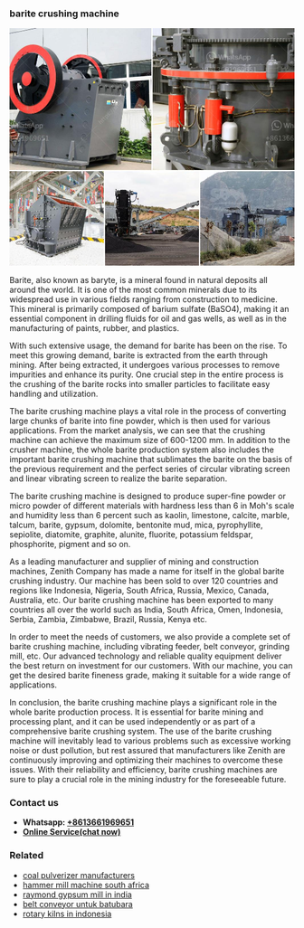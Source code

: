 <h3>barite crushing machine</h3><img src='1704951458.jpg' alt=''><p>Barite, also known as baryte, is a mineral found in natural deposits all around the world. It is one of the most common minerals due to its widespread use in various fields ranging from construction to medicine. This mineral is primarily composed of barium sulfate (BaSO4), making it an essential component in drilling fluids for oil and gas wells, as well as in the manufacturing of paints, rubber, and plastics.</p><p>With such extensive usage, the demand for barite has been on the rise. To meet this growing demand, barite is extracted from the earth through mining. After being extracted, it undergoes various processes to remove impurities and enhance its purity. One crucial step in the entire process is the crushing of the barite rocks into smaller particles to facilitate easy handling and utilization.</p><p>The barite crushing machine plays a vital role in the process of converting large chunks of barite into fine powder, which is then used for various applications. From the market analysis, we can see that the crushing machine can achieve the maximum size of 600-1200 mm. In addition to the crusher machine, the whole barite production system also includes the important barite crushing machine that sublimates the barite on the basis of the previous requirement and the perfect series of circular vibrating screen and linear vibrating screen to realize the barite separation.</p><p>The barite crushing machine is designed to produce super-fine powder or micro powder of different materials with hardness less than 6 in Moh's scale and humidity less than 6 percent such as kaolin, limestone, calcite, marble, talcum, barite, gypsum, dolomite, bentonite mud, mica, pyrophyllite, sepiolite, diatomite, graphite, alunite, fluorite, potassium feldspar, phosphorite, pigment and so on.</p><p>As a leading manufacturer and supplier of mining and construction machines, Zenith Company has made a name for itself in the global barite crushing industry. Our machine has been sold to over 120 countries and regions like Indonesia, Nigeria, South Africa, Russia, Mexico, Canada, Australia, etc. Our barite crushing machine has been exported to many countries all over the world such as India, South Africa, Omen, Indonesia, Serbia, Zambia, Zimbabwe, Brazil, Russia, Kenya etc.</p><p>In order to meet the needs of customers, we also provide a complete set of barite crushing machine, including vibrating feeder, belt conveyor, grinding mill, etc. Our advanced technology and reliable quality equipment deliver the best return on investment for our customers. With our machine, you can get the desired barite fineness grade, making it suitable for a wide range of applications.</p><p>In conclusion, the barite crushing machine plays a significant role in the whole barite production process. It is essential for barite mining and processing plant, and it can be used independently or as part of a comprehensive barite crushing system. The use of the barite crushing machine will inevitably lead to various problems such as excessive working noise or dust pollution, but rest assured that manufacturers like Zenith are continuously improving and optimizing their machines to overcome these issues. With their reliability and efficiency, barite crushing machines are sure to play a crucial role in the mining industry for the foreseeable future.</p><h3>Contact us</h3><ul><li><strong>Whatsapp:&nbsp;<a href="https://wa.me/8613661969651">+8613661969651</a></strong></li><li><a href="https://swt.shibang-china.com/?git&amp;zhl&amp;barite crushing machine"><strong>Online Service(chat now)</strong></a></li></ul><h3>Related</h3><ul><li><a href='coal pulverizer manufacturers.md'>coal pulverizer manufacturers</a></li><li><a href='hammer mill machine south africa.md'>hammer mill machine south africa</a></li><li><a href='raymond gypsum mill in india.md'>raymond gypsum mill in india</a></li><li><a href='belt conveyor untuk batubara.md'>belt conveyor untuk batubara</a></li><li><a href='rotary kilns in indonesia.md'>rotary kilns in indonesia</a></li></ul>